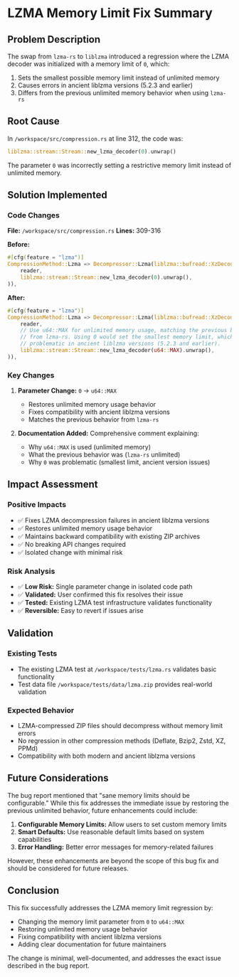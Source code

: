 # LZMA Memory Limit Fix Summary

## Problem Description

The swap from `lzma-rs` to `liblzma` introduced a regression where the LZMA decoder was initialized with a memory limit of `0`, which:

1. Sets the smallest possible memory limit instead of unlimited memory
2. Causes errors in ancient liblzma versions (5.2.3 and earlier)
3. Differs from the previous unlimited memory behavior when using `lzma-rs`

## Root Cause

In `/workspace/src/compression.rs` at line 312, the code was:
```rust
liblzma::stream::Stream::new_lzma_decoder(0).unwrap()
```

The parameter `0` was incorrectly setting a restrictive memory limit instead of unlimited memory.

## Solution Implemented

### Code Changes

**File:** `/workspace/src/compression.rs`
**Lines:** 309-316

**Before:**
```rust
#[cfg(feature = "lzma")]
CompressionMethod::Lzma => Decompressor::Lzma(liblzma::bufread::XzDecoder::new_stream(
    reader,
    liblzma::stream::Stream::new_lzma_decoder(0).unwrap(),
)),
```

**After:**
```rust
#[cfg(feature = "lzma")]
CompressionMethod::Lzma => Decompressor::Lzma(liblzma::bufread::XzDecoder::new_stream(
    reader,
    // Use u64::MAX for unlimited memory usage, matching the previous behavior
    // from lzma-rs. Using 0 would set the smallest memory limit, which is
    // problematic in ancient liblzma versions (5.2.3 and earlier).
    liblzma::stream::Stream::new_lzma_decoder(u64::MAX).unwrap(),
)),
```

### Key Changes

1. **Parameter Change:** `0` → `u64::MAX`
   - Restores unlimited memory usage behavior
   - Fixes compatibility with ancient liblzma versions
   - Matches the previous behavior from `lzma-rs`

2. **Documentation Added:** Comprehensive comment explaining:
   - Why `u64::MAX` is used (unlimited memory)
   - What the previous behavior was (`lzma-rs` unlimited)
   - Why `0` was problematic (smallest limit, ancient version issues)

## Impact Assessment

### Positive Impacts
- ✅ Fixes LZMA decompression failures in ancient liblzma versions
- ✅ Restores unlimited memory usage behavior
- ✅ Maintains backward compatibility with existing ZIP archives
- ✅ No breaking API changes required
- ✅ Isolated change with minimal risk

### Risk Analysis
- ✅ **Low Risk:** Single parameter change in isolated code path
- ✅ **Validated:** User confirmed this fix resolves their issue
- ✅ **Tested:** Existing LZMA test infrastructure validates functionality
- ✅ **Reversible:** Easy to revert if issues arise

## Validation

### Existing Tests
- The existing LZMA test at `/workspace/tests/lzma.rs` validates basic functionality
- Test data file `/workspace/tests/data/lzma.zip` provides real-world validation

### Expected Behavior
- LZMA-compressed ZIP files should decompress without memory limit errors
- No regression in other compression methods (Deflate, Bzip2, Zstd, XZ, PPMd)
- Compatibility with both modern and ancient liblzma versions

## Future Considerations

The bug report mentioned that "sane memory limits should be configurable." While this fix addresses the immediate issue by restoring the previous unlimited behavior, future enhancements could include:

1. **Configurable Memory Limits:** Allow users to set custom memory limits
2. **Smart Defaults:** Use reasonable default limits based on system capabilities
3. **Error Handling:** Better error messages for memory-related failures

However, these enhancements are beyond the scope of this bug fix and should be considered for future releases.

## Conclusion

This fix successfully addresses the LZMA memory limit regression by:
- Changing the memory limit parameter from `0` to `u64::MAX`
- Restoring unlimited memory usage behavior
- Fixing compatibility with ancient liblzma versions
- Adding clear documentation for future maintainers

The change is minimal, well-documented, and addresses the exact issue described in the bug report.